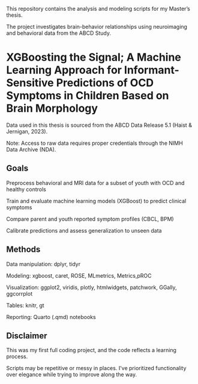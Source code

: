 This repository contains the analysis and modeling scripts for my Master’s thesis.

The project investigates brain-behavior relationships using neuroimaging and behavioral data from the ABCD Study.

# XGBoosting the Signal; A Machine Learning Approach for Informant-Sensitive Predictions of OCD Symptoms in Children Based on Brain Morphology

Data used in this thesis is sourced from the ABCD Data Release 5.1 (Haist & Jernigan, 2023).

Note: Access to raw data requires proper credentials through the NIMH Data Archive (NDA).

## Goals

Preprocess behavioral and MRI data for a subset of youth with OCD and healthy controls

Train and evaluate machine learning models (XGBoost) to predict clinical symptoms

Compare parent and youth reported symptom profiles (CBCL, BPM)

Calibrate predictions and assess generalization to unseen data

## Methods

Data manipulation: dplyr, tidyr

Modeling: xgboost, caret, ROSE, MLmetrics, Metrics,pROC

Visualization: ggplot2, viridis, plotly, htmlwidgets, patchwork, GGally, ggcorrplot

Tables: knitr, gt 

Reporting: Quarto (.qmd) notebooks

## Disclaimer

This was my first full coding project, and the code reflects a learning process.

Scripts may be repetitive or messy in places. I've prioritized functionality over elegance while trying to improve along the way.
